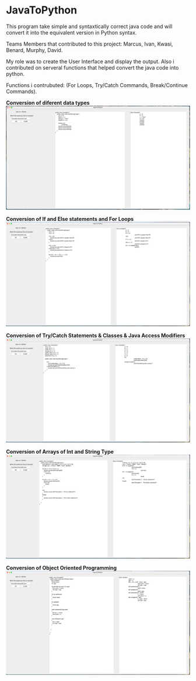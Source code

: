 # JavaToPython
This program take simple and syntaxtically correct java code and will convert it into the equivalent version in Python syntax.

Teams Members that contributed to this project: Marcus, Ivan, Kwasi, Benard, Murphy, David.

My role was to create the User Interface and display the output. Also i contributed on serveral functions that helped convert the java code into python.

Functions i contrubuted: (For Loops, Try/Catch Commands, Break/Continue Commands).

**Conversion of diferent data types**
![img1](Screenshots/img1.png)

**Conversion of If and Else statements and For Loops**
![img2](Screenshots/img2.png)

**Conversion of Try/Catch Statements & Classes & Java Access Modifiers**
![img3](Screenshots/img3.png)

**Conversion of Arrays of Int and String Type**
![img4](Screenshots/img4.png)

**Conversion of Object Oriented Programming**
![img5](Screenshots/img5.png)
